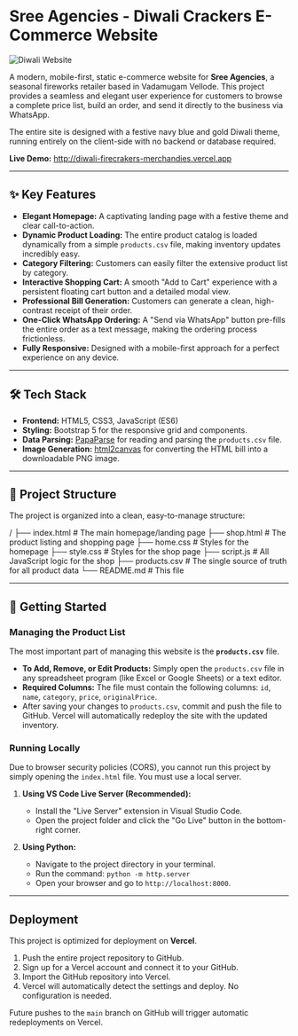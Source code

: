 # Sree Agencies - Diwali Crackers E-Commerce Website

![Diwali Website](https://i.imgur.com/your-screenshot-url.png) <!-- Optional: Add a screenshot of your live site here -->

A modern, mobile-first, static e-commerce website for **Sree Agencies**, a seasonal fireworks retailer based in Vadamugam Vellode. This project provides a seamless and elegant user experience for customers to browse a complete price list, build an order, and send it directly to the business via WhatsApp.

The entire site is designed with a festive navy blue and gold Diwali theme, running entirely on the client-side with no backend or database required.

**Live Demo:** http://diwali-firecrakers-merchandies.vercel.app

---

## ✨ Key Features

- **Elegant Homepage:** A captivating landing page with a festive theme and clear call-to-action.
- **Dynamic Product Loading:** The entire product catalog is loaded dynamically from a simple `products.csv` file, making inventory updates incredibly easy.
- **Category Filtering:** Customers can easily filter the extensive product list by category.
- **Interactive Shopping Cart:** A smooth "Add to Cart" experience with a persistent floating cart button and a detailed modal view.
- **Professional Bill Generation:** Customers can generate a clean, high-contrast receipt of their order.
- **One-Click WhatsApp Ordering:** A "Send via WhatsApp" button pre-fills the entire order as a text message, making the ordering process frictionless.
- **Fully Responsive:** Designed with a mobile-first approach for a perfect experience on any device.

---

## 🛠️ Tech Stack

- **Frontend:** HTML5, CSS3, JavaScript (ES6)
- **Styling:** Bootstrap 5 for the responsive grid and components.
- **Data Parsing:** [PapaParse](https://www.papaparse.com/) for reading and parsing the `products.csv` file.
- **Image Generation:** [html2canvas](https://html2canvas.hertzen.com/) for converting the HTML bill into a downloadable PNG image.

---

## 📁 Project Structure

The project is organized into a clean, easy-to-manage structure:


/
├── index.html          # The main homepage/landing page
├── shop.html           # The product listing and shopping page
├── home.css            # Styles for the homepage
├── style.css           # Styles for the shop page
├── script.js           # All JavaScript logic for the shop
├── products.csv        # The single source of truth for all product data
└── README.md           # This file


---

## 🚀 Getting Started

### Managing the Product List

The most important part of managing this website is the **`products.csv`** file.

- **To Add, Remove, or Edit Products:** Simply open the `products.csv` file in any spreadsheet program (like Excel or Google Sheets) or a text editor.
- **Required Columns:** The file must contain the following columns: `id`, `name`, `category`, `price`, `originalPrice`.
- After saving your changes to `products.csv`, commit and push the file to GitHub. Vercel will automatically redeploy the site with the updated inventory.

### Running Locally

Due to browser security policies (CORS), you cannot run this project by simply opening the `index.html` file. You must use a local server.

1.  **Using VS Code Live Server (Recommended):**
    - Install the "Live Server" extension in Visual Studio Code.
    - Open the project folder and click the "Go Live" button in the bottom-right corner.

2.  **Using Python:**
    - Navigate to the project directory in your terminal.
    - Run the command: `python -m http.server`
    - Open your browser and go to `http://localhost:8000`.

---

## Deployment

This project is optimized for deployment on **Vercel**.

1.  Push the entire project repository to GitHub.
2.  Sign up for a Vercel account and connect it to your GitHub.
3.  Import the GitHub repository into Vercel.
4.  Vercel will automatically detect the settings and deploy. No configuration is needed.

Future pushes to the `main` branch on GitHub will trigger automatic redeployments on Vercel.
